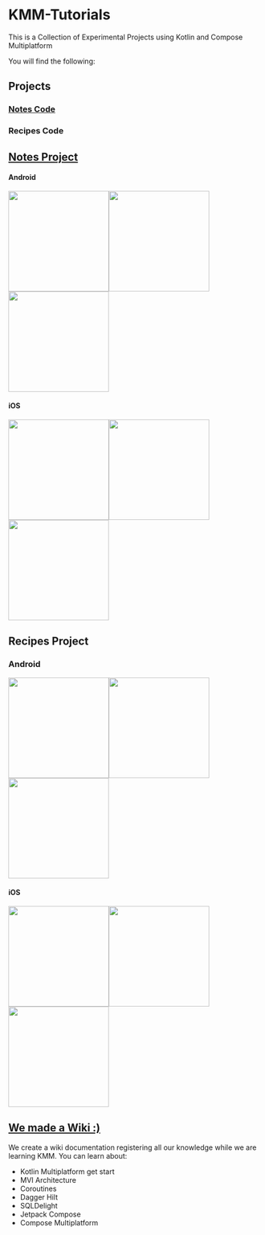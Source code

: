 # KMM-Tutorials
This is a Collection of Experimental Projects using Kotlin and Compose Multiplatform

You will find the following:

## Projects
### [Notes Code](https://github.com/alexis-tamher-globant/clean-notes/tree/889be2619657b14ec7033c5d65c9419e30567ec6)
### Recipes Code

## [Notes Project](https://github.com/alexis-tamher-globant/clean-notes/tree/889be2619657b14ec7033c5d65c9419e30567ec6)
#### Android
<img width="200" src="https://github.com/anahisalgado1/KMM-Tutorials/blob/main/images/Note_Android_1.png"><img width="200" src="https://github.com/anahisalgado1/KMM-Tutorials/blob/main/images/Note_Android_2.png"><img width="200" src="https://github.com/anahisalgado1/KMM-Tutorials/blob/main/images/Note_Android_4.png">

#### iOS
<img width="200" src="https://github.com/anahisalgado1/KMM-Tutorials/blob/main/images/NoteIOS_1.png"><img width="200" src="https://github.com/anahisalgado1/KMM-Tutorials/blob/main/images/NoteIOS_3.png"><img width="200" src="https://github.com/anahisalgado1/KMM-Tutorials/blob/main/images/NoteIOS_2.png">

## Recipes Project
### Android
<img width="200" src="https://github.com/anahisalgado1/KMM-Tutorials/blob/main/images/Recipe_Android_2.png"><img width="200" src="https://github.com/anahisalgado1/KMM-Tutorials/blob/main/images/Recipe_Android_3.png"><img width="200" src="https://github.com/anahisalgado1/KMM-Tutorials/blob/main/images/Recipe_Android_4.png">

#### iOS
<img width="200" src="https://github.com/anahisalgado1/KMM-Tutorials/blob/main/images/Recipe_IOS_2.png"><img width="200" src="https://github.com/anahisalgado1/KMM-Tutorials/blob/main/images/Recipe_IOS_3.png"><img width="200" src="https://github.com/anahisalgado1/KMM-Tutorials/blob/main/images/Recipe_IOS_4.png">

## [We made a Wiki :)](https://github.com/anahisalgado1/KMM-Tutorials/wiki/Home/)
We create a wiki documentation registering all our knowledge while we are learning KMM.
You can learn about:

- Kotlin Multiplatform get start
- MVI Architecture
- Coroutines
- Dagger Hilt
- SQLDelight
- Jetpack Compose
- Compose Multiplatform
